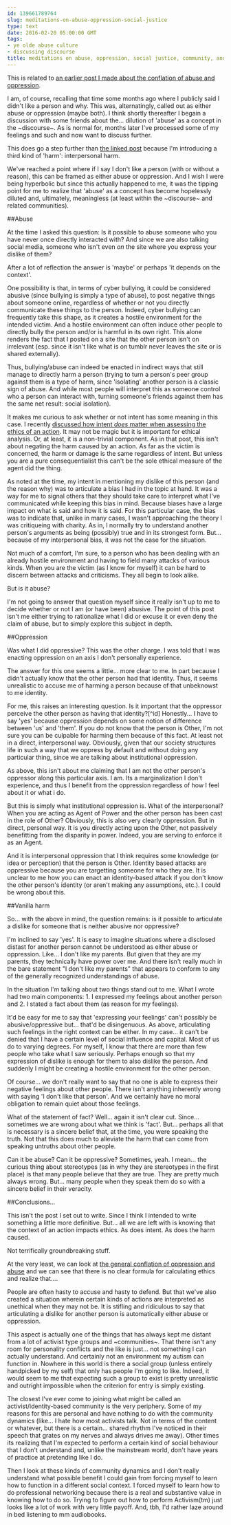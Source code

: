 ```yaml
---
id: 139661789764
slug: meditations-on-abuse-oppression-social-justice
type: text
date: 2016-02-20 05:00:00 GMT
tags:
- ye olde abuse culture
- discussing discourse
title: meditations on abuse, oppression, social justice, community, and ethics
---
```

This is related to [an earlier post I made about the conflation of abuse and oppression][conflate].

I am, of course, recalling that time some months ago where I publicly said I didn't like a person and why. This was, alternatingly, called out as either abuse or oppression (maybe both). I think shortly thereafter I begain a discussion with some friends about the... dilution of 'abuse' as a concept in the ~discourse~. As is normal for, months later I've processed some of my feelings and such and now want to discuss further.

<!-- more -->

This does go a step further than [the linked post][conflate] because I'm introducing a third kind of 'harm': interpersonal harm. 

We've reached a point where if I say I don't like a person (with or without a reason), this can be framed as either abuse or oppression. And I wish I were being hyperbolic but since this actually happened to me, it was the tipping point for me to realize that 'abuse' as a concept has become hopelessly diluted and, ultimately, meaningless (at least within the ~discourse~ and related communities).

##Abuse

At the time I asked this question: Is it possible to abuse someone who you have never once directly interacted with? And since we are also talking social media, someone who isn't even *on* the site where you express your dislike of them?

After a lot of reflection the answer is 'maybe' or perhaps 'it depends on the context'.

One possibility is that, in terms of cyber bullying, it could be considered abusive (since bullying is simply a type of abuse), to post negative things about someone online, regardless of whether or not you directly communicate these things to the person. Indeed, cyber bullying can frequently take this shape, as it creates a hostile environment for the intended victim. And a hostile environment can often induce other people to directly bully the person and/or is harmful in its own right. This alone renders the fact that I posted on a site that the other person isn't on irrelevant (esp. since it isn't like what is on tumblr never leaves the site or is shared externally).

Thus, bullying/abuse can indeed be enacted in indirect ways that still manage to directly harm a person (trying to turn a person's peer group against them is a type of harm, since 'isolating' another person is a classic sign of abuse. And while most people will interpret this as someone control who a person can interact with, turning someone's friends against them has the same net result: social isolation).

It makes me curious to ask whether or not intent has some meaning in this case. I recently [discussed how intent *does* matter when assessing the ethics of an action][intent]. It may not be magic but it is important for ethical analysis. Or, at least, it is a non-trivial component. As in that post, this isn't about negating the harm caused by an action. As far as the victim is concerned, the harm or damage is the same regardless of intent. But unless you are a pure consequentialist this can't be the sole ethical measure of the agent did the thing.

As noted at the time, my intent in mentioning my dislike of this person (and the reason why) was to articulate a bias I had in the topic at hand. It was a way for me to signal others that they should take care to interpret what I've communicated while keeping this bias in mind. Because biases have a large impact on what is said and how it is said. For this particular case, the bias was to indicate that, unlike in many cases, I wasn't approaching the theory I was critiqueing with charity. As in, I normally try to understand another person's arguments as being (possibly) true and in its strongest form. But... because of my interpersonal bias, it was not the case for the situation.

Not much of a comfort, I'm sure, to a person who has been dealing with an already hostile environment and having to field many attacks of various kinds. When you are the victim (as I know for myself) it can be hard to discern between attacks and criticisms. They all begin to look alike. 

But is it abuse? 

I'm not going to answer that question myself since it really isn't up to me to decide whether or not I am (or have been) abusive. The point of this post isn't me either trying to rationalize what I did or excuse it or even deny the claim of abuse, but to simply explore this subject in depth. 

##Oppression

Was what I did oppressive? This was the other charge. I was told that I was enacting oppression on an axis I don't personally experience. 

The answer for this one seems a little... more clear to me. In part because I didn't actually know that the other person had that identity. Thus, it seems unrealistic to accuse me of harming a person because of that unbeknowst to me identity. 

For me, this raises an interesting question. Is it important that the oppressor perceive the other person as having that identity?[^id] Honestly... I have to say 'yes' because oppression depends on some notion of difference between 'us' and 'them'. If you do not know that the person is Other, I'm not sure you can be culpable for harming them because of this fact. At least not in a direct, interpersonal way. Obviously, given that our society structures life in such a way that we oppress by default and without doing any particular thing, since we are talking about institutional oppression.

As above, this isn't about me claiming that I am not the other person's oppressor along this particular axis. I am. Its a marginalization I don't experience, and thus I benefit from the oppression regardless of how I feel about it or what i do.

But this is simply what institutional oppression is. What of the interpersonal? When you are acting as Agent of Power and the other person has been cast in the role of Other? Obviously, this is also very clearly oppression. But in direct, personal way. It is you directly acting upon the Other, not passively benefitting from the disparity in power. Indeed, you are serving to enforce it as an Agent.

And it is interpersonal oppression that I think requires some knowledge (or idea or perception) that the person is Other. Identity based attacks are oppressive because you are targetting someone for who they are. It is unclear to me how you can enact an identity-based attack if you don't know the other person's identity (or aren't making any assumptions, etc.). I could be wrong about this.

##Vanilla harm

So... with the above in mind, the question remains: is it possible to articulate a dislike for someone that is neither abusive nor oppressive?

I'm inclined to say 'yes'. It is easy to imagine situations where a disclosed distast for another person cannot be understood as either abuse or oppression. Like... I don't like my parents. But given that they are my parents, they technically have power over me. And there isn't really much in the bare statement "I don't like my parents" that appears to conform to any of the generally recognized understandings of abuse.

In the situation I'm talking about two things stand out to me. What I wrote had two main components: 1. I expressed my feelings about another person and 2. I stated a fact about them (as reason for my feelings).

It'd be easy for me to say that 'expressing your feelings' can't possibly be abusive/oppressive but... that'd be disingenuous. As above, articulating such feelings in the right context can be either. In my case... it can't be denied that I have a certain level of social influence and capital. Most of us do to varying degrees. For myself, I know that there are more than few people who take what I saw seriously. Perhaps enough so that my expression of dislike is enough for them to also dislike the person. And suddenly I might be creating a hostile environment for the other person.

Of course... we don't really want to say that no one is able to express their negative feelings about other people. There isn't anything inherently wrong with saying 'I don't like that person'. And we certainly have no moral obligation to remain quiet about those feelings.

What of the statement of fact? Well... again it isn't clear cut. Since... sometimes we are wrong about what we think is 'fact'. But... perhaps all that is necessary is a sincere belief that, at the time, you were speaking the truth. Not that this does much to alleviate the harm that can come from speaking untruths about other people. 

Can it be abuse? Can it be oppressive? Sometimes, yeah. I mean... the curious thing about stereotypes (as in why they are stereotypes in the first place) is that many people believe that they are true. They are pretty much always wrong. But... many people when they speak them do so with a sincere belief in their veracity. 

##Conclusions...

This isn't the post I set out to write. Since I think I intended to write something a little more definitive. But... all we are left with is knowing that the context of an action impacts ethics. As does intent. As does the harm caused.

Not terrifically groundbreaking stuff. 

At the very least, we can look at [the general conflation of oppression and abuse][conflate] and we can see that there is no clear formula for calculating ethics and realize that....

People are often hasty to accuse and hasty to defend. But that we've also created a situation wherein certain kinds of actions are interpreted as unethical when they may not be. It is stifling and ridiculous to say that articulating a dislike for another person is automatically either abuse or oppression. 

This aspect is actually one of the things that has always kept me distant from a lot of activist type groups and ~communities~. That there isn't any room for personality conflicts and the like is just... not something I can actually understand. And certainly not an environment my autism can function in. Nowhere in this world is there a social group (unless entirely handpicked by my self) that only has people I'm going to like. Indeed, it would seem to me that expecting such a group to exist is pretty unrealistic and outright impossible when the criterion for entry is simply existing. 

The closest I've ever come to joining what might be called an activist/identity-based community is the very periphery. Some of my reasons for this are personal and have nothing to do with the community dynamics (like... I hate how most activists talk. Not in terms of the content or whatever, but there is a certain... shared rhythm I've noticed in their speech that grates on my nerves and always drives me away). Other times its realizing that I'm expected to perform a certain kind of social behaviour that I don't understand and, unlike the mainstream world, don't have years of practice at pretending like I do. 

Then I look at these kinds of community dynamics and I don't really understand what possible benefit I could gain from forcing myself to learn how to function in a different social context. I forced myself to learn how to do professional networking because there is a real and substantive value in knowing how to do so. Trying to figure out how to perform Activism(tm) just looks like a lot of work with very little payoff. And, tbh, I'd rather laze around in bed listening to mm audiobooks.

[^1]: Doesn't matter if the person actually holds that identity -- see straight femme men dealing with homophobia because they are perceived to be gay. Now, I could go into the hairsplitting about whether or not a straight femme man is 'actually' experiencing homophobia when someone calls him a fag, but I honestly don't think its particularly relevant to this discussion.

[conflate]: http://syx.pw/1m3ngMU
[intent]: http://syx.pw/1P9hqEI